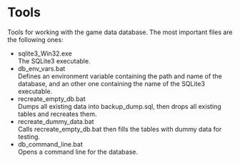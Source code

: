 # Tools
Tools for working with the game data database.
The most important files are the following ones:
- sqlite3_Win32.exe  
  The SQLite3 executable.
- db_env_vars.bat  
  Defines an environment variable containing the path and name of the database,
  and an other one containing the name of the SQLite3 executable.
- recreate_empty_db.bat  
  Dumps all existing data into backup_dump.sql, then drops all existing tables and recreates them.
- recreate_dummy_data.bat  
  Calls recreate_empty_db.bat then fills the tables with dummy data for testing.
- db_command_line.bat  
  Opens a command line for the database.
